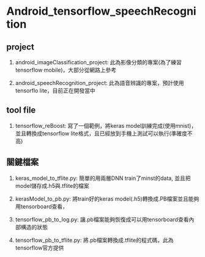 # Android_tensorflow_speechRecognition

## project
1. android_imageClassification_project: 此為影像分類的專案(為了練習tensorflow mobile)，大部分從網路上參考

2. android_speechRecognition_project: 此為語音辨識的專案，預計使用tensorflo lite，目前正在開發當中

## tool file
1. tensorflow_reBoost: 寫了一個範例，將keras model訓練完成(使用mnist)，並且轉換成tensorflow lite格式，且已經放到手機上測試可以執行(準確度不高)


## 關鍵檔案

1. keras_model_to_tflite.py: 簡單的用兩層DNN train了minst的data, 並且把model儲存成.h5與.tflite的檔案

2. kerasModel_to_pb.py: 將train好的keras model(.h5)轉換成.PB檔案並且能夠用tensorboard查看，

3. tensorflow_pb_to_log.py: 讓.pb檔案能夠恢復成可以用tensorboard查看內部構造的狀態

4. tensorflow_pb_to_tflite.py: 將.pb檔案轉換成.tflite的程式碼，此為tensorflow官方提供
